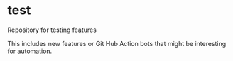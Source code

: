 # test

Repository for testing features

This includes new features or Git Hub Action bots that might be interesting
for automation.
